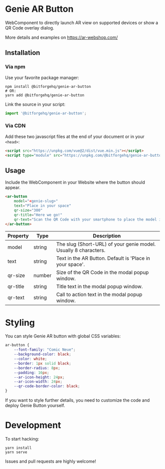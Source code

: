 # Genie AR Button

WebComponent to directly launch AR view on supported devices or show a QR Code overlay dialog.

More details and examples on https://ar-webshop.com/

##  Installation

### Via npm

Use your favorite package manager:

```shell
npm install @bitforgehq/genie-ar-button
# OR:
yarn add @bitforgehq/genie-ar-button
```

Link the source in your script:

```javascript
import '@bitforgehq/genie-ar-button';
```

### Via CDN

Add these two javascript files at the end of your document or in your `<head>`:

```html
<script src="https://unpkg.com/vue@2/dist/vue.min.js"></script>
<script type="module" src="https://unpkg.com/@bitforgehq/genie-ar-button/dist/ar-button.min.js"></script>
```
## Usage

Include the WebComponent in your Website where the button should appear.

```html
<ar-button
    model="<genie-slug>"
    text="Place in your space"
    qr-size="300"
    qr-title="Here we go!"
    qr-text="Scan the QR Code with your smartphone to place the model in your space.">
</ar-button>
```

Property               |Type   |Description
-----------------------|-------|---------------------------------------------------------------
model                  |string |The slug (Short-URL) of your genie model. Usually 8 characters.
text                   |string |Text in the AR Button. Default is 'Place in your space'.
qr-size                |number |Size of the QR Code in the modal popup window.
qr-title               |string |Title text in the modal popup window.
qr-text                |string |Call to action text in the modal popup window.


# Styling

You can style Genie AR button with global CSS variables:

```css
ar-button {
    --font-family: "Comic Neue";
    --background-color: black;
    --color: white;
    --border: 1px solid black;
    --border-radius: 8px;
    --padding: 16px;
    --ar-icon-height: 24px;
    --ar-icon-width: 24px;
    --qr-code-border-color: black;
}
```

If you want to style further details, you need to customize the code and deploy Genie Button yourself.


# Development

To start hacking:

```shell
yarn install
yarn serve
```

Issues and pull requests are highly welcome!
